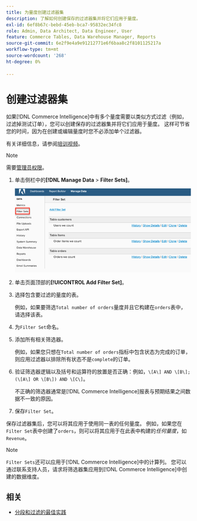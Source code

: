 ```yaml
---
title: 为量度创建过滤器集
description: 了解如何创建保存的过滤器集并将它们应用于量度。
exl-id: 6ef8b67c-bebd-45eb-bca7-95832ec34fc8
role: Admin, Data Architect, Data Engineer, User
feature: Commerce Tables, Data Warehouse Manager, Reports
source-git-commit: 6e2f9e4a9e91212771e6f6baa8c2f8101125217a
workflow-type: tm+mt
source-wordcount: '268'
ht-degree: 0%

---
```


# 创建过滤器集

如果[!DNL Commerce Intelligence]中有多个量度需要以类似方式过滤（例如，过滤掉测试订单），您可以创建保存的过滤器集并将它们应用于量度。 这样可节省您的时间，因为在创建或编辑量度时您不必添加单个过滤器。

有关详细信息，请参阅[培训视频](https://experienceleague.adobe.com/docs/commerce-knowledge-base/kb/how-to/mbi-training-video-filter-sets.html?lang=zh-Hans)。

>[!NOTE]
>
>需要[管理员权限](../../administrator/user-management/user-management.md)。

1. 单击侧栏中的&#x200B;**[!DNL Manage Data** > **Filter Sets]**。

   ![](../../assets/create-filter-sets.png)

1. 单击页面顶部的&#x200B;**[!UICONTROL Add Filter Set]**。

1. 选择包含要过滤的量度的表。

   例如，如果要筛选`Total number of orders`量度并且它构建在`orders`表中，请选择该表。

1. 为`Filter Set`命名。

1. 添加所有相关筛选器。

   例如，如果您只想在`Total number of orders`指标中包含状态为完成的订单，则应用过滤器以排除所有状态不是`complete`的订单。

1. 验证筛选器逻辑以及括号和运算符的放置是否正确：例如，`\[A\] AND \[B\]; (\[A\] OR \[B\]) AND \[C\]`。

   不正确的筛选器通常是[!DNL Commerce Intelligence]报表与预期结果之间数据不一致的原因。

1. 保存`Filter Set`。

保存过滤器集后，您可以将其应用于使用同一表的任何量度。 例如，如果您在`Filter Set`表中创建了`orders`，则可以将其应用于在此表中构建的&#x200B;*任何量度*，如`Revenue`。

>[!NOTE]
>
>`Filter Sets`还可以应用于[!DNL Commerce Intelligence]中的计算列。 您可以通过联系支持人员，请求将筛选器集应用到[!DNL Commerce Intelligence]中创建的数据维度。

## 相关

* [分段和过滤的最佳实践](../../best-practices/segment-filter.md)
